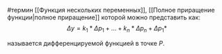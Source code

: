 #термин 
[[Функция нескольких переменных]], [[Полное приращение функции|полное приращение]] которой можно представить как:$$\Delta y = k_1*\Delta p_1 +\dots + k_n*\Delta p_n + \Delta p_1*$$

называется дифференцируемой функцией в точке $P$.